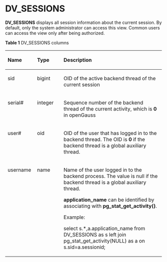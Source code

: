 # DV\_SESSIONS<a name="EN-US_TOPIC_0000001116241344"></a>

**DV\_SESSIONS**  displays all session information about the current session. By default, only the system administrator can access this view. Common users can access the view only after being authorized.

**Table  1**  DV\_SESSIONS columns

<a name="en-us_topic_0059777917_t0df1b611492d4f07b1d6e42373142023"></a>
<table><thead align="left"><tr id="en-us_topic_0059777917_rab2e23b3e0f34f37b75a508b8269f07a"><th class="cellrowborder" valign="top" width="18.82%" id="mcps1.2.4.1.1"><p id="en-us_topic_0059777917_a32924e78d0334e82a36a777752a0b52b"><a name="en-us_topic_0059777917_a32924e78d0334e82a36a777752a0b52b"></a><a name="en-us_topic_0059777917_a32924e78d0334e82a36a777752a0b52b"></a>Name</p>
</th>
<th class="cellrowborder" valign="top" width="16.91%" id="mcps1.2.4.1.2"><p id="en-us_topic_0059777917_ac04a0fea30434f97b98e56208baf7cc2"><a name="en-us_topic_0059777917_ac04a0fea30434f97b98e56208baf7cc2"></a><a name="en-us_topic_0059777917_ac04a0fea30434f97b98e56208baf7cc2"></a>Type</p>
</th>
<th class="cellrowborder" valign="top" width="64.27000000000001%" id="mcps1.2.4.1.3"><p id="en-us_topic_0059777917_a8333c5ae26254b36b4af4126d0bd65cf"><a name="en-us_topic_0059777917_a8333c5ae26254b36b4af4126d0bd65cf"></a><a name="en-us_topic_0059777917_a8333c5ae26254b36b4af4126d0bd65cf"></a>Description</p>
</th>
</tr>
</thead>
<tbody><tr id="en-us_topic_0059777917_rbfc3ec51c46e4dcc8ea92ab769c8e161"><td class="cellrowborder" valign="top" width="18.82%" headers="mcps1.2.4.1.1 "><p id="en-us_topic_0059777917_a363fbcb0295747dd9f7e56a77a27169e"><a name="en-us_topic_0059777917_a363fbcb0295747dd9f7e56a77a27169e"></a><a name="en-us_topic_0059777917_a363fbcb0295747dd9f7e56a77a27169e"></a>sid</p>
</td>
<td class="cellrowborder" valign="top" width="16.91%" headers="mcps1.2.4.1.2 "><p id="en-us_topic_0059777917_ac54b490a08b84bd3a9c4681b1b0b9f21"><a name="en-us_topic_0059777917_ac54b490a08b84bd3a9c4681b1b0b9f21"></a><a name="en-us_topic_0059777917_ac54b490a08b84bd3a9c4681b1b0b9f21"></a>bigint</p>
</td>
<td class="cellrowborder" valign="top" width="64.27000000000001%" headers="mcps1.2.4.1.3 "><p id="en-us_topic_0059777917_a98d0a98fda8346e5a5947896d3598ca2"><a name="en-us_topic_0059777917_a98d0a98fda8346e5a5947896d3598ca2"></a><a name="en-us_topic_0059777917_a98d0a98fda8346e5a5947896d3598ca2"></a>OID of the active backend thread of the current session</p>
</td>
</tr>
<tr id="en-us_topic_0059777917_r9d303be2f0de46ceb1ff0dcb66080aa2"><td class="cellrowborder" valign="top" width="18.82%" headers="mcps1.2.4.1.1 "><p id="en-us_topic_0059777917_ab3f2e68e6a5441608b5b61f217580f6e"><a name="en-us_topic_0059777917_ab3f2e68e6a5441608b5b61f217580f6e"></a><a name="en-us_topic_0059777917_ab3f2e68e6a5441608b5b61f217580f6e"></a>serial#</p>
</td>
<td class="cellrowborder" valign="top" width="16.91%" headers="mcps1.2.4.1.2 "><p id="en-us_topic_0059777917_a93c196a664b444479aa1376b69c437ca"><a name="en-us_topic_0059777917_a93c196a664b444479aa1376b69c437ca"></a><a name="en-us_topic_0059777917_a93c196a664b444479aa1376b69c437ca"></a>integer</p>
</td>
<td class="cellrowborder" valign="top" width="64.27000000000001%" headers="mcps1.2.4.1.3 "><p id="en-us_topic_0059777917_a627c01fb6b6b46b69b4cfabca4c29d09"><a name="en-us_topic_0059777917_a627c01fb6b6b46b69b4cfabca4c29d09"></a><a name="en-us_topic_0059777917_a627c01fb6b6b46b69b4cfabca4c29d09"></a>Sequence number of the backend thread of the current activity, which is <strong id="b2281196104120"><a name="b2281196104120"></a><a name="b2281196104120"></a>0</strong> in <span id="text1798254510538"><a name="text1798254510538"></a><a name="text1798254510538"></a>openGauss</span></p>
</td>
</tr>
<tr id="en-us_topic_0059777917_r4f43f04ee2cf4dbca75ce4216116be07"><td class="cellrowborder" valign="top" width="18.82%" headers="mcps1.2.4.1.1 "><p id="en-us_topic_0059777917_ac858fb9ba70c4454a557cfa3c9cdb292"><a name="en-us_topic_0059777917_ac858fb9ba70c4454a557cfa3c9cdb292"></a><a name="en-us_topic_0059777917_ac858fb9ba70c4454a557cfa3c9cdb292"></a>user#</p>
</td>
<td class="cellrowborder" valign="top" width="16.91%" headers="mcps1.2.4.1.2 "><p id="en-us_topic_0059777917_af9175f2700f14595986eb567026cb6b1"><a name="en-us_topic_0059777917_af9175f2700f14595986eb567026cb6b1"></a><a name="en-us_topic_0059777917_af9175f2700f14595986eb567026cb6b1"></a>oid</p>
</td>
<td class="cellrowborder" valign="top" width="64.27000000000001%" headers="mcps1.2.4.1.3 "><p id="en-us_topic_0059777917_a71f20cfb558143829cd0f5e0a178a26a"><a name="en-us_topic_0059777917_a71f20cfb558143829cd0f5e0a178a26a"></a><a name="en-us_topic_0059777917_a71f20cfb558143829cd0f5e0a178a26a"></a>OID of the user that has logged in to the backend thread. The OID is <strong id="b11960213124214"><a name="b11960213124214"></a><a name="b11960213124214"></a>0</strong> if the backend thread is a global auxiliary thread.</p>
</td>
</tr>
<tr id="en-us_topic_0059777917_rb6bd916cc65247068a5b2f46cc89d629"><td class="cellrowborder" valign="top" width="18.82%" headers="mcps1.2.4.1.1 "><p id="en-us_topic_0059777917_a655743001ceb424aa20daaed818626b3"><a name="en-us_topic_0059777917_a655743001ceb424aa20daaed818626b3"></a><a name="en-us_topic_0059777917_a655743001ceb424aa20daaed818626b3"></a>username</p>
</td>
<td class="cellrowborder" valign="top" width="16.91%" headers="mcps1.2.4.1.2 "><p id="en-us_topic_0059777917_ac1c6d7b23f054d96af669737dfcfafd7"><a name="en-us_topic_0059777917_ac1c6d7b23f054d96af669737dfcfafd7"></a><a name="en-us_topic_0059777917_ac1c6d7b23f054d96af669737dfcfafd7"></a>name</p>
</td>
<td class="cellrowborder" valign="top" width="64.27000000000001%" headers="mcps1.2.4.1.3 "><p id="en-us_topic_0059777917_a5f40a06e55b74d39b952aa1acd45533b"><a name="en-us_topic_0059777917_a5f40a06e55b74d39b952aa1acd45533b"></a><a name="en-us_topic_0059777917_a5f40a06e55b74d39b952aa1acd45533b"></a>Name of the user logged in to the backend process. The value is null if the backend thread is a global auxiliary thread.</p>
<p id="p63395261021"><a name="p63395261021"></a><a name="p63395261021"></a><strong id="b131821013434"><a name="b131821013434"></a><a name="b131821013434"></a>application_name</strong> can be identified by associating with <strong id="b121886094318"><a name="b121886094318"></a><a name="b121886094318"></a>pg_stat_get_activity()</strong>.</p>
<p id="p15709171830"><a name="p15709171830"></a><a name="p15709171830"></a>Example:</p>
<p id="p1977515576214"><a name="p1977515576214"></a><a name="p1977515576214"></a>select s.*,a.application_name from DV_SESSIONS as s left join pg_stat_get_activity(NULL) as a on s.sid=a.sessionid;</p>
</td>
</tr>
</tbody>
</table>

